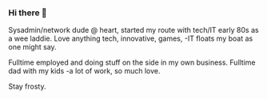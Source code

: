 ### Hi there 👋

Sysadmin/network dude @ heart, started my route with tech/IT early 80s as a wee laddie.
Love anything tech, innovative, games, -IT floats my boat as one might say.

Fulltime employed and doing stuff on the side in my own business.
Fulltime dad with my kids -a lot of work, so much love.

Stay frosty.


<!--
**frostyviking/frostyviking** is a ✨ _special_ ✨ repository because its `README.md` (this file) appears on your GitHub profile.

Here are some ideas to get you started:

- 🔭 I’m currently working on ...
- 🌱 I’m currently learning ...
- 👯 I’m looking to collaborate on ...
- 🤔 I’m looking for help with ...
- 💬 Ask me about ...
- 📫 How to reach me: ...
- 😄 Pronouns: ...
- ⚡ Fun fact: ...
-->
